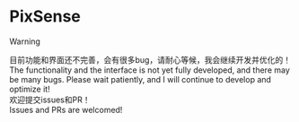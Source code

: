 # PixSense
> [!WARNING]
> 目前功能和界面还不完善，会有很多bug，请耐心等候，我会继续开发并优化的！  
> The functionality and the interface is not yet fully developed, and there may be many bugs. Please wait patiently, and I will continue to develop and optimize it!  
> 欢迎提交issues和PR！  
> Issues and PRs are welcomed!

